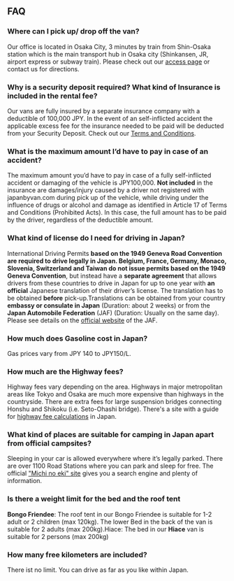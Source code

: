 ## FAQ

### Where can I pick up/ drop off the van?

Our office is located in Osaka City, 3 minutes by train from Shin-Osaka station which is the main transport hub in Osaka city (Shinkansen, JR, airport express or subway train). Please check out our [access page](./access.html) or contact us for directions.

### Why is a security deposit required? What kind of Insurance is included in the rental fee?

Our vans are fully insured by a separate insurance company with a deductible of 100,000 JPY. In the event of an self-inflicted accident the applicable excess fee for the insurance needed to be paid will be deducted from your Security Deposit. Check out our [Terms and Conditions](./faq/Terms-and-Conditions-ENG-v1.2.pdf).

### What is the maximum amount I’d have to pay in case of an accident?

The maximum amount you’d have to pay in case of a fully self-inflicted accident or damaging of the vehicle is JPY100,000. **Not included** in the insurance are damages/injury caused by a driver not registered with japanbyvan.com during pick up of the vehicle, while driving under the influence of drugs or alcohol and damage as identified in Article 17 of Terms and Conditions (Prohibited Acts). In this case, the full amount has to be paid by the driver, regardless of the deductible amount.

### What kind of license do I need for driving in Japan?

International Driving Permits **based on the 1949 Geneva Road Convention are required to drive legally in Japan. Belgium, France, Germany, Monaco, Slovenia, Switzerland and Taiwan do not issue permits based on the 1949 Geneva Convention**, but instead have a **separate agreement** that allows drivers from these countries to drive in Japan for up to one year with **an official** Japanese translation of their driver’s license. The translation has to be obtained **before** pick-up.Translations can be obtained from your country **embassy or consulate in Japan** (Duration: about 2 weeks) or from the **Japan Automobile Federation** (JAF) (Duration: Usually on the same day). Please see details on the [official website](http://www.jaf.or.jp/e/translation/switch.htm) of the JAF.

### How much does Gasoline cost in Japan?

Gas prices vary from JPY 140 to JPY150/L.

### How much are the Highway fees?

Highway fees vary depending on the area. Highways in major metropolitan areas like Tokyo and Osaka are much more expensive than highways in the countryside. There are extra fees for large suspension bridges connecting Honshu and Shikoku (i.e. Seto-Ohashi bridge). There's a site with a guide for [ highway fee calculations](https://www2.kumagaku.ac.jp/teacher/~masden/tolls/ "Highway Fees") in Japan.

### What kind of places are suitable for camping in Japan apart from official campsites?

Sleeping in your car is allowed everywhere where it’s legally parked. There are over 1100 Road Stations where you can park and sleep for free.  The official ["Michi no eki" site](https://www.michi-no-eki.jp/about/english) gives you a search engine and plenty of information.

### Is there a weight limit for the bed and the roof tent

**Bongo Friendee**: The roof tent in our Bongo Friendee is suitable for 1-2 adult or 2 children (max 120kg). The lower Bed in the back of the van is suitable for 2 adults (max 200kg).Hiace: The bed in our **Hiace** van is suitable for 2 persons (max 200kg)

### How many free kilometers are included?

There ist no limit. You can drive as far as you like within Japan.